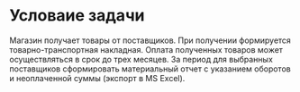 # Условаие задачи

Магазин получает товары от поставщиков. При получении формируется товарно-транспортная накладная. Оплата полученных товаров может осуществляться в срок до трех месяцев. За период для выбранных поставщиков сформировать материальный отчет с указанием оборотов и неоплаченной суммы (экспорт в MS Excel).
